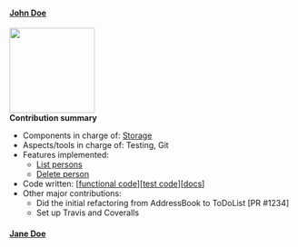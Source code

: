 #### [John Doe](http://www.comp.nus.edu.sg/~damithch)
<img src="images/DamithRajapakse.jpg" width="150"><br>
**Contribution summary**
* Components in charge of: [Storage](https://github.com/se-edu/addressbook-level4/blob/master/docs/DeveloperGuide.md#storage-component)
* Aspects/tools in charge of: Testing, Git
* Features implemented:
   * [List persons](https://github.com/se-edu/addressbook-level4/blob/master/docs/UserGuide.md#listing-all-persons--list)
   * [Delete person](https://github.com/se-edu/addressbook-level4/blob/master/docs/UserGuide.md#deleting-a-person--delete)
* Code written: [[functional code]()][[test code]()][[docs]()]
* Other major contributions:
  * Did the initial refactoring from AddressBook to ToDoList [PR #1234]
  * Set up Travis and Coveralls

#### [Jane Doe](http://www.comp.nus.edu.sg/~damithch)